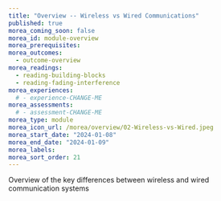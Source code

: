 ```yaml
---
title: "Overview -- Wireless vs Wired Communications"
published: true
morea_coming_soon: false
morea_id: module-overview
morea_prerequisites:
morea_outcomes:
  - outcome-overview
morea_readings:
  - reading-building-blocks
  - reading-fading-interference
morea_experiences:
  # - experience-CHANGE-ME
morea_assessments:
  # - assessment-CHANGE-ME
morea_type: module
morea_icon_url: /morea/overview/02-Wireless-vs-Wired.jpeg
morea_start_date: "2024-01-08"
morea_end_date: "2024-01-09"
morea_labels:
morea_sort_order: 21
---
```


Overview of the key differences between wireless and wired communication systems